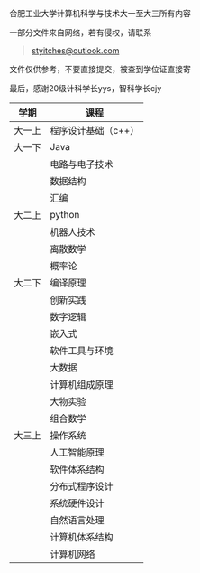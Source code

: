 合肥工业大学计算机科学与技术大一至大三所有内容

一部分文件来自网络，若有侵权，请联系
> styitches@outlook.com

文件仅供参考，不要直接提交，被查到学位证直接寄

最后，感谢20级计科学长yys，智科学长cjy

| 学期   | 课程                |
| ------ | ------------------- |
| 大一上 | 程序设计基础（c++） |
| 大一下 | Java                |
|        | 电路与电子技术      |
|        | 数据结构            |
|        | 汇编                |
| 大二上 | python              |
|        | 机器人技术          |
|        | 离散数学            |
|        | 概率论              |
| 大二下 | 编译原理            |
|        | 创新实践            |
|        | 数字逻辑            |
|        | 嵌入式              |
|        | 软件工具与环境      |
|        | 大数据              |
|        | 计算机组成原理      |
|        | 大物实验                    |
|        | 组合数学            |
| 大三上 | 操作系统            |
|        | 人工智能原理        |
|        | 软件体系结构        |
|        | 分布式程序设计      |
|        | 系统硬件设计        |
|        | 自然语言处理        |
|        | 计算机体系结构      |
|        | 计算机网络          |

